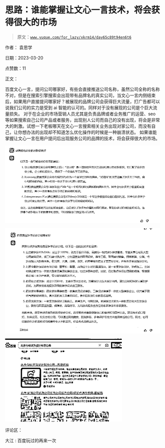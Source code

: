 # 思路：谁能掌握让文心一言技术，将会获得很大的市场

> 原文：[`www.yuque.com/for_lazy/xkrm14/day65c89t94en6t6`](https://www.yuque.com/for_lazy/xkrm14/day65c89t94en6t6)

作者： 袁思学

日期：2023-03-20

点赞数：11

正文：

百度文心一言，提问公司哪家好，有些会直接推送公司名称，虽然公司全称的名称不对，但是在搜索引擎搜索会出现带有品牌名的真实公司，当文心一言内侧结束后，如果用户直接提问哪家好？被展现的品牌公司会获得巨大流量，打广告都可以说我们公司的实力是受到 ai 智能的认可的。同样对于没有展现的公司是个巨大流量损失。 对于在企业的市场营销人员尤其是负责品牌或者业务推广的运营、seo 等如果搜索自己公司产品或者服务，出现别人公司而自己的没有出现，将会是非常大的刺激。试想一下老板哪天在文心一言搜索相关业务出现对家公司，而没有自己，让你想办法的出现却不知道怎么优化操作的时候是一种崩溃状态。 如果谁能掌握让文心一言在用户提问后出现服务公司的品牌的技术，将会获得很大的市场。

![](img/bd4713fb48672ee001b300efa34871a7.png)  

![](img/241120cc108997b4e4eae19b0749ff90.png)  

![](img/579f1fc19e2e6de61f1ca0847563f053.png)  

评论区：

大江 : 百度玩过的再来一次



